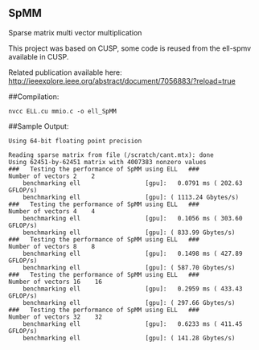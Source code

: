 ## SpMM
Sparse matrix multi vector multiplication

This project was based on CUSP, some code is reused from the ell-spmv available in CUSP.

Related publication available here: 
http://ieeexplore.ieee.org/abstract/document/7056883/?reload=true


##Compilation:
```
nvcc ELL.cu mmio.c -o ell_SpMM
```

##Sample Output:
```
Using 64-bit floating point precision

Reading sparse matrix from file (/scratch/cant.mtx): done
Using 62451-by-62451 matrix with 4007383 nonzero values
###   Testing the performance of SpMM using ELL   ###
Number of vectors 2    2
	benchmarking ell                  [gpu]:   0.0791 ms ( 202.63 GFLOP/s)
	benchmarking ell                  [gpu]: ( 1113.24 Gbytes/s)
###   Testing the performance of SpMM using ELL   ###
Number of vectors 4    4
	benchmarking ell                  [gpu]:   0.1056 ms ( 303.60 GFLOP/s)
	benchmarking ell                  [gpu]: ( 833.99 Gbytes/s)
###   Testing the performance of SpMM using ELL   ###
Number of vectors 8    8
	benchmarking ell                  [gpu]:   0.1498 ms ( 427.89 GFLOP/s)
	benchmarking ell                  [gpu]: ( 587.70 Gbytes/s)
###   Testing the performance of SpMM using ELL   ###
Number of vectors 16    16
	benchmarking ell                  [gpu]:   0.2959 ms ( 433.43 GFLOP/s)
	benchmarking ell                  [gpu]: ( 297.66 Gbytes/s)
###   Testing the performance of SpMM using ELL   ###
Number of vectors 32    32
	benchmarking ell                  [gpu]:   0.6233 ms ( 411.45 GFLOP/s)
	benchmarking ell                  [gpu]: ( 141.28 Gbytes/s)
```
